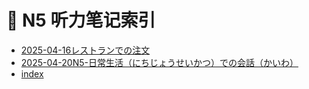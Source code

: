 # 📒 N5 听力笔记索引

- [2025-04-16レストランでの注文](./2025-04-16レストランでの注文.md)
- [2025-04-20N5-日常生活（にちじょうせいかつ）での会話（かいわ）](./2025-04-20N5-日常生活（にちじょうせいかつ）での会話（かいわ）.md)
- [index](./index.md)